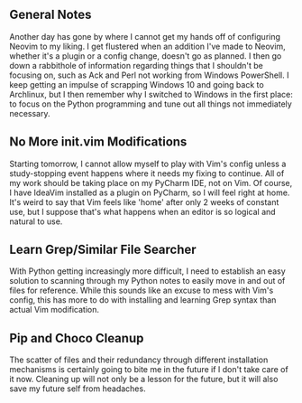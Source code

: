 ## General Notes

Another day has gone by where I cannot get my hands off of configuring Neovim
to my liking. I get flustered when an addition I've made to Neovim, whether
it's a plugin or a config change, doesn't go as planned. I then go down a
rabbithole of information regarding things that I shouldn't be focusing on,
such as Ack and Perl not working from Windows PowerShell. I keep getting an
impulse of scrapping Windows 10 and going back to Archlinux, but I then
remember why I switched to Windows in the first place: to focus on the Python
programming and tune out all things not immediately necessary. 

## No More init.vim Modifications

Starting tomorrow, I cannot allow myself to play with Vim's config unless a
study-stopping event happens where it needs my fixing to continue. All of my
work should be taking place on my PyCharm IDE, not on Vim. Of course, I have
IdeaVim installed as a plugin on PyCharm, so I will feel right at home. It's
weird to say that Vim feels like 'home' after only 2 weeks of constant use, but
I suppose that's what happens when an editor is so logical and natural to use.

## Learn Grep/Similar File Searcher

With Python getting increasingly more difficult, I need to establish an easy
solution to scanning through my Python notes to easily move in and out of files
for reference. While this sounds like an excuse to mess with Vim's config, this
has more to do with installing and learning Grep syntax than actual Vim
modification.

## Pip and Choco Cleanup

The scatter of files and their redundancy through different installation
mechanisms is certainly going to bite me in the future if I don't take care of
it now. Cleaning up will not only be a lesson for the future, but it will also
save my future self from headaches.
